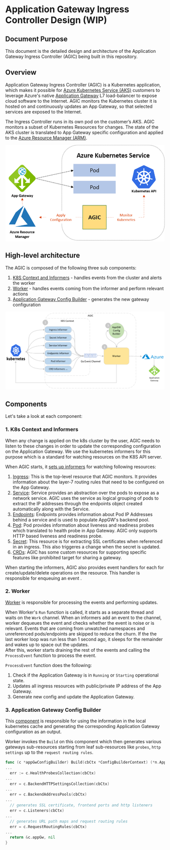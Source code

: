 # Application Gateway Ingress Controller Design (WIP)

## Document Purpose

This document is the detailed design and architecture of the Application Gateway Ingress Controller (AGIC) being built in this repository.



## Overview

Application Gateway Ingress Controller (AGIC) is a Kubernetes application, which makes it possible for [Azure Kubernetes Service (AKS)](https://azure.microsoft.com/en-us/services/kubernetes-service/) customers to leverage Azure's native [Application Gateway](https://azure.microsoft.com/en-us/services/application-gateway/) L7 load-balancer to expose cloud software to the Internet. AGIC monitors the Kubernetes cluster it is hosted on and continuously updates an App Gateway, so that selected services are exposed to the Internet.

The Ingress Controller runs in its own pod on the customer’s AKS. AGIC monitors a subset of Kubernetes Resources for changes. The state of the AKS cluster is translated to App Gateway  specific configuration and applied to the [Azure Resource Manager (ARM)](https://docs.microsoft.com/en-us/azure/azure-resource-manager/resource-group-overview).

![Azure Application Gateway + AKS](../images/architecture.png)

## High-level architecture

The AGIC is composed of the following three sub components:
  1. [K8S Context and Informers](#1-k8s-context-and-informers) - handles events from the cluster and alerts the worker
  2. [Worker](#2-worker) - handles events coming from the informer and perform relevant actions
  3. [Application Gateway Config Builder](#3-application-gateway-config-builder) -  generates the new gateway configuration


![components relationship](../images/component-diagram.png)

## Components

Let's take a look at each component:

### 1. K8s Context and Informers
When any change is applied on the k8s cluster by the user, AGIC needs to listen to these changes in order to update the corresponding configuration on the Application Gateway.
We use the kubernetes informers for this purpose which is a standard for watching resources on the K8S API server.

When AGIC starts, it [sets up informers](../pkg/k8scontext/context.go) for watching following resources:
1. [Ingress](https://kubernetes.io/docs/concepts/services-networking/ingress/): This is the top-level resource that AGIC monitors. It provides information about the layer-7 routing rules that need to be configured on the App Gateway.
1. [Service](https://kubernetes.io/docs/concepts/services-networking/service/): Service provides an abstraction over the pods to expose as a network service. AGIC uses the service as logical grouping of pods to extract the IP addresses through the endpoints object created automatically along with the Service.
1. [Endpoints](https://kubernetes.io/docs/concepts/services-networking/endpoint-slices/): Endpoints provides information about Pod IP Addresses behind a service and is used to populate AppGW's backend pool.
1. [Pod](https://kubernetes.io/docs/concepts/workloads/pods/): Pod provides information about liveness and readiness probes which translated to health probe in App Gateway. AGIC only supports HTTP based liveness and readiness probe.
1. [Secret](https://kubernetes.io/docs/concepts/configuration/secret/): This resource is for extracting SSL certificates when referenced in an ingress. This also triggeres a change when the secret is updated.
1. [CRDs](https://kubernetes.io/docs/concepts/extend-kubernetes/api-extension/custom-resources/): AGIC has some custom resources for supporting specific features like prohibited target for sharing a gateway.

When starting the informers, AGIC also provides event handlers for each for create/update/delete operations on the resource. This handler is responsible for enqueuing an event .

### 2. Worker
[Worker](../../pkg/worker.go) is responsible for processing the events and performing updates.

When Worker's `Run` function is called, it starts as a separate thread and waits on the `Work` channel. When an informers add an event to the channel, worker dequeues the event and checks whether the event is noise or is relevant. Events that are coming from unwatched namespaces and unreferenced pods/endpoints are skipped to reduce the churn. If the the last worker loop was run less than 1 second ago, it sleeps for the remainder and wakes up to space out the updates.  
After this, worker starts draining the rest of the events and calling the `ProcessEvent` function to process the event.

`ProcessEvent` function does the following:
1. Check if the Application Gateway is in `Running` or `Starting` operational state.
1. Updates all ingress resources with public/private IP address of the App Gateway.
1. Generate new config and update the Application Gateway.

### 3. Application Gateway Config Builder
This [component](../../pkg/appgw/configbuilder.go) is responsible for using the information in the local kubernetes cache and generating the corresponding Application Gateway configuration as an output.

Worker invokes the `Build` on this component which then generates various gateways sub-resources starting from leaf sub-resources like `probes`, `http settings` up to the `request routing rules`.

```go
func (c *appGwConfigBuilder) Build(cbCtx *ConfigBuilderContext) (*n.ApplicationGateway, error) {
...
  err := c.HealthProbesCollection(cbCtx)
...
  err = c.BackendHTTPSettingsCollection(cbCtx)
...
  err = c.BackendAddressPools(cbCtx)
...
  // generates SSL certificate, frontend ports and http listeners
  err = c.Listeners(cbCtx)
...
  // generates URL path maps and request routing rules
  err = c.RequestRoutingRules(cbCtx)
...
  return &c.appGw, nil
}
```
